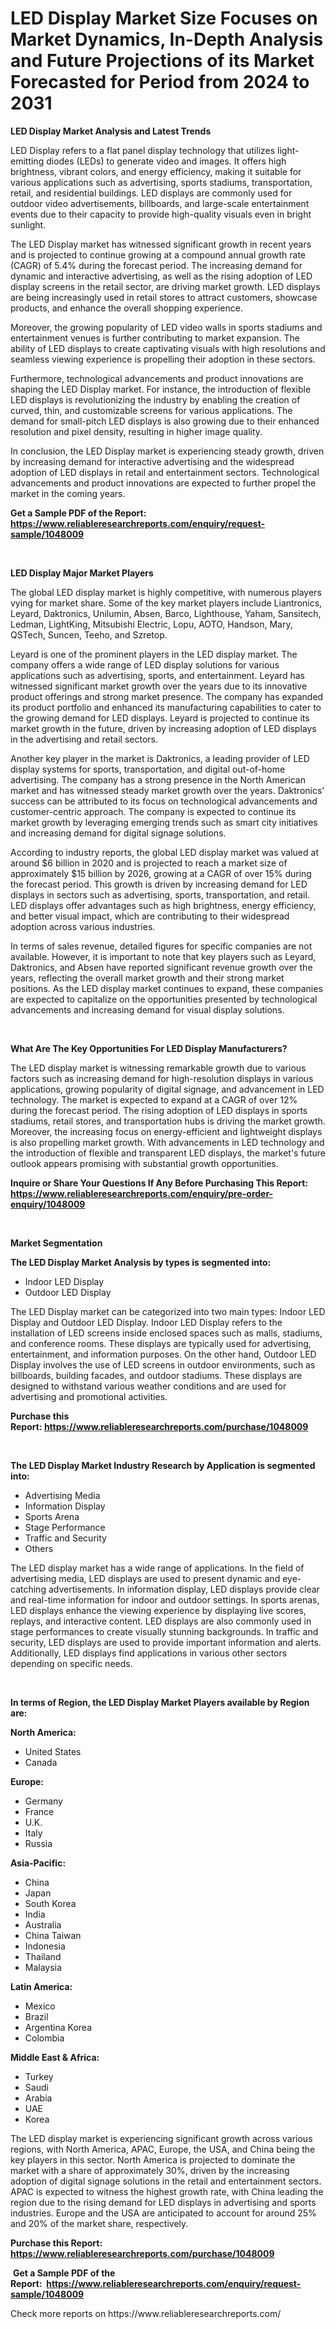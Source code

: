 <p><h1>LED Display Market Size Focuses on Market Dynamics, In-Depth Analysis and Future Projections of its Market Forecasted for Period from 2024 to 2031</h1></p><p><strong>LED Display Market Analysis and Latest Trends</strong></p>
<p><p>LED Display refers to a flat panel display technology that utilizes light-emitting diodes (LEDs) to generate video and images. It offers high brightness, vibrant colors, and energy efficiency, making it suitable for various applications such as advertising, sports stadiums, transportation, retail, and residential buildings. LED displays are commonly used for outdoor video advertisements, billboards, and large-scale entertainment events due to their capacity to provide high-quality visuals even in bright sunlight.</p><p>The LED Display market has witnessed significant growth in recent years and is projected to continue growing at a compound annual growth rate (CAGR) of 5.4% during the forecast period. The increasing demand for dynamic and interactive advertising, as well as the rising adoption of LED display screens in the retail sector, are driving market growth. LED displays are being increasingly used in retail stores to attract customers, showcase products, and enhance the overall shopping experience.</p><p>Moreover, the growing popularity of LED video walls in sports stadiums and entertainment venues is further contributing to market expansion. The ability of LED displays to create captivating visuals with high resolutions and seamless viewing experience is propelling their adoption in these sectors.</p><p>Furthermore, technological advancements and product innovations are shaping the LED Display market. For instance, the introduction of flexible LED displays is revolutionizing the industry by enabling the creation of curved, thin, and customizable screens for various applications. The demand for small-pitch LED displays is also growing due to their enhanced resolution and pixel density, resulting in higher image quality.</p><p>In conclusion, the LED Display market is experiencing steady growth, driven by increasing demand for interactive advertising and the widespread adoption of LED displays in retail and entertainment sectors. Technological advancements and product innovations are expected to further propel the market in the coming years.</p></p>
<p><strong>Get a Sample PDF of the Report:&nbsp; <a href="https://www.reliableresearchreports.com/enquiry/request-sample/1048009">https://www.reliableresearchreports.com/enquiry/request-sample/1048009</a></strong></p>
<p>&nbsp;</p>
<p><strong>LED Display Major Market Players</strong></p>
<p><p>The global LED display market is highly competitive, with numerous players vying for market share. Some of the key market players include Liantronics, Leyard, Daktronics, Unilumin, Absen, Barco, Lighthouse, Yaham, Sansitech, Ledman, LightKing, Mitsubishi Electric, Lopu, AOTO, Handson, Mary, QSTech, Suncen, Teeho, and Szretop.</p><p>Leyard is one of the prominent players in the LED display market. The company offers a wide range of LED display solutions for various applications such as advertising, sports, and entertainment. Leyard has witnessed significant market growth over the years due to its innovative product offerings and strong market presence. The company has expanded its product portfolio and enhanced its manufacturing capabilities to cater to the growing demand for LED displays. Leyard is projected to continue its market growth in the future, driven by increasing adoption of LED displays in the advertising and retail sectors.</p><p>Another key player in the market is Daktronics, a leading provider of LED display systems for sports, transportation, and digital out-of-home advertising. The company has a strong presence in the North American market and has witnessed steady market growth over the years. Daktronics' success can be attributed to its focus on technological advancements and customer-centric approach. The company is expected to continue its market growth by leveraging emerging trends such as smart city initiatives and increasing demand for digital signage solutions.</p><p>According to industry reports, the global LED display market was valued at around $6 billion in 2020 and is projected to reach a market size of approximately $15 billion by 2026, growing at a CAGR of over 15% during the forecast period. This growth is driven by increasing demand for LED displays in sectors such as advertising, sports, transportation, and retail. LED displays offer advantages such as high brightness, energy efficiency, and better visual impact, which are contributing to their widespread adoption across various industries.</p><p>In terms of sales revenue, detailed figures for specific companies are not available. However, it is important to note that key players such as Leyard, Daktronics, and Absen have reported significant revenue growth over the years, reflecting the overall market growth and their strong market positions. As the LED display market continues to expand, these companies are expected to capitalize on the opportunities presented by technological advancements and increasing demand for visual display solutions.</p></p>
<p>&nbsp;</p>
<p><strong>What Are The Key Opportunities For LED Display Manufacturers?</strong></p>
<p><p>The LED display market is witnessing remarkable growth due to various factors such as increasing demand for high-resolution displays in various applications, growing popularity of digital signage, and advancement in LED technology. The market is expected to expand at a CAGR of over 12% during the forecast period. The rising adoption of LED displays in sports stadiums, retail stores, and transportation hubs is driving the market growth. Moreover, the increasing focus on energy-efficient and lightweight displays is also propelling market growth. With advancements in LED technology and the introduction of flexible and transparent LED displays, the market's future outlook appears promising with substantial growth opportunities.</p></p>
<p><strong>Inquire or Share Your Questions If Any Before Purchasing This Report: <a href="https://www.reliableresearchreports.com/enquiry/pre-order-enquiry/1048009">https://www.reliableresearchreports.com/enquiry/pre-order-enquiry/1048009</a></strong></p>
<p>&nbsp;</p>
<p><strong>Market Segmentation</strong></p>
<p><strong>The LED Display Market Analysis by types is segmented into:</strong></p>
<p><ul><li>Indoor LED Display</li><li>Outdoor LED Display</li></ul></p>
<p><p>The LED Display market can be categorized into two main types: Indoor LED Display and Outdoor LED Display. Indoor LED Display refers to the installation of LED screens inside enclosed spaces such as malls, stadiums, and conference rooms. These displays are typically used for advertising, entertainment, and information purposes. On the other hand, Outdoor LED Display involves the use of LED screens in outdoor environments, such as billboards, building facades, and outdoor stadiums. These displays are designed to withstand various weather conditions and are used for advertising and promotional activities.</p></p>
<p><strong>Purchase this Report:&nbsp;<a href="https://www.reliableresearchreports.com/purchase/1048009">https://www.reliableresearchreports.com/purchase/1048009</a></strong></p>
<p>&nbsp;</p>
<p><strong>The LED Display Market Industry Research by Application is segmented into:</strong></p>
<p><ul><li>Advertising Media</li><li>Information Display</li><li>Sports Arena</li><li>Stage Performance</li><li>Traffic and Security</li><li>Others</li></ul></p>
<p><p>The LED display market has a wide range of applications. In the field of advertising media, LED displays are used to present dynamic and eye-catching advertisements. In information display, LED displays provide clear and real-time information for indoor and outdoor settings. In sports arenas, LED displays enhance the viewing experience by displaying live scores, replays, and interactive content. LED displays are also commonly used in stage performances to create visually stunning backgrounds. In traffic and security, LED displays are used to provide important information and alerts. Additionally, LED displays find applications in various other sectors depending on specific needs.</p></p>
<p>&nbsp;</p>
<p><strong>In terms of Region, the LED Display Market Players available by Region are:</strong></p>
<p>
    <p> <strong> North America: </strong>
        <ul>
            <li>United States</li>
            <li>Canada</li>
        </ul>
        </p> 
    <p> <strong> Europe: </strong>
        <ul>
            <li>Germany</li>
            <li>France</li>
            <li>U.K.</li>
            <li>Italy</li>
            <li>Russia</li>
        </ul>
        </p> 
    <p> <strong> Asia-Pacific: </strong>
        <ul>
            <li>China</li>
            <li>Japan</li>
            <li>South Korea</li>
            <li>India</li>
            <li>Australia</li>
            <li>China Taiwan</li>
            <li>Indonesia</li>
            <li>Thailand</li>
            <li>Malaysia</li>
        </ul>
        </p> 
    <p> <strong> Latin America: </strong>
        <ul>
            <li>Mexico</li>
            <li>Brazil</li>
            <li>Argentina Korea</li>
            <li>Colombia</li>
        </ul>
        </p> 
    <p> <strong> Middle East & Africa: </strong>
        <ul>
            <li>Turkey</li>
            <li>Saudi</li>
            <li>Arabia</li>
            <li>UAE</li>
            <li>Korea</li>
        </ul>
    </p>
    </p>
<p><p>The LED display market is experiencing significant growth across various regions, with North America, APAC, Europe, the USA, and China being the key players in this sector. North America is projected to dominate the market with a share of approximately 30%, driven by the increasing adoption of digital signage solutions in the retail and entertainment sectors. APAC is expected to witness the highest growth rate, with China leading the region due to the rising demand for LED displays in advertising and sports industries. Europe and the USA are anticipated to account for around 25% and 20% of the market share, respectively.</p></p>
<p><strong>Purchase this Report: <a href="https://www.reliableresearchreports.com/purchase/1048009">https://www.reliableresearchreports.com/purchase/1048009</a></strong></p>
<p>&nbsp;<strong>Get a Sample PDF of the Report:&nbsp;&nbsp;<a href="https://www.reliableresearchreports.com/enquiry/request-sample/1048009">https://www.reliableresearchreports.com/enquiry/request-sample/1048009</a></strong></p>
<p><strong></strong></p>
<p>Check more reports on https://www.reliableresearchreports.com/</p>